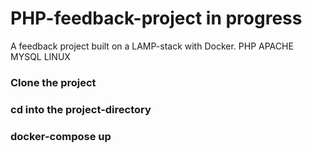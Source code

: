 # PHP-feedback-project in progress
A feedback project built on a LAMP-stack with Docker. 
PHP
APACHE
MYSQL
LINUX


### Clone the project 
### cd into the project-directory
### docker-compose up 
